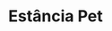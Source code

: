 ---
layout: post
type: post
title: Estância Pet

description: "Desenvolvimento da landing page Estância Pet utilizando Pug e Sass."
categories: ['portfolio']
tags: ['Front-end']
type: single
live: "https://pet.estancia.com.br/"
permalink: /portfolio/:title/
---